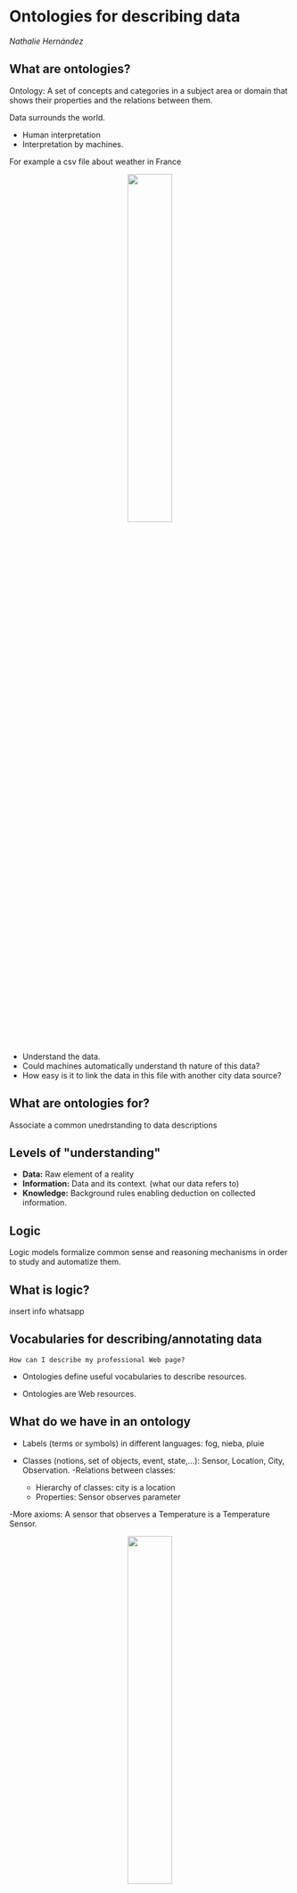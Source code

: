 # Ontologies for describing data
_Nathalie Hernández_

## **What are ontologies?**
Ontology: A set of concepts and categories in a subject area or domain that shows their properties and the relations between them.

Data surrounds the world. 

- Human interpretation
- Interpretation by machines.

For example a csv file about weather in France
<p align="center">
        <img width="40%" src="https://raw.githubusercontent.com/saracarolina12/IA_School/master/MUFRAMEX/Ontologies/imgs/weatherCSV.png"> </img>
</p>

- Understand the data.
- Could machines automatically understand th nature of this data?
- How easy is it to link the data in this file with another city data source?


## **What are ontologies for?**
Associate a common unedrstanding to data descriptions


## **Levels of "understanding"**

- __Data:__ Raw element of a reality
- __Information:__ Data and its context. (what our data refers to)
- __Knowledge:__ Background rules enabling deduction on collected information.

## **Logic**

Logic models formalize common sense and reasoning mechanisms in order to study and automatize them.

## **What is logic?**

insert info whatsapp

##  **Vocabularies for describing/annotating data**
    How can I describe my professional Web page?
- Ontologies define useful vocabularies to describe resources.

- Ontologies are Web resources.


## **What do we have in an ontology**
- Labels (terms or symbols) in different languages: fog, nieba, pluie
- Classes (notions, set of objects, event, state,...): Sensor, Location, City, Observation.
-Relations between classes:
    
    - Hierarchy of classes: city is a location
    - Properties: Sensor observes parameter

-More axioms: A sensor that observes a Temperature is a Temperature Sensor.


<p align="center">
    <img width="40%" src="https://raw.githubusercontent.com/saracarolina12/IA_School/master/MUFRAMEX/Ontologies/imgs/SWT.png"> </img>
</p>

## **IRI Intenationalized Resource Identifier**
- Unique indentification of resources on the Web.
- Evolution of the notion of URL for internationalization.


## **RDF**
Model based on triples.

(subject, predicate, object)

## **SPARQL: triple patterns**
- Similar to SQL
- Turtle syntax with "?" or "$" to mark _variables_



